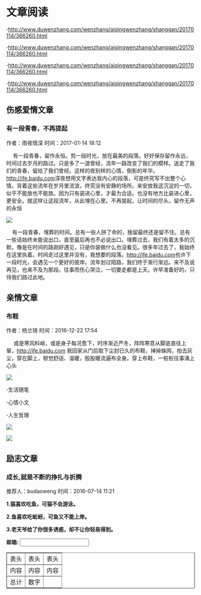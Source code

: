 <html>
    <head>
        <meta http-equiv="Content-Type" content="text/html; charset=utf-8">
        <title>百度前端技术学院作业</title>
    </head>

<body>
<h1>文章阅读</h1>
<p><b>·</b><a href="#">http://www.duwenzhang.com/wenzhang/aiqingwenzhang/shanggan/20170114/366260.html</a></p>
<p><b>·</b><a href="#">http://www.duwenzhang.com/wenzhang/aiqingwenzhang/shanggan/20170114/366260.html</a></p>
<p><b>·</b><a href="#">http://www.duwenzhang.com/wenzhang/aiqingwenzhang/shanggan/20170114/366260.html</a></p>
<p><b>·</b><a href="#">http://www.duwenzhang.com/wenzhang/aiqingwenzhang/shanggan/20170114/366260.html</a></p>
</body>
<body>
<h2>伤感爱情文章</h2>
<h3>有一段青春，不再提起</h3>
<p>作者：雨夜情深  时间：2017-01-14 18:12</p>
<p>　 有一段青春，留作永恒。剪一段时光，放在最美的段落。好好保存留作永远，时间过去岁月的路过。只是多了一道曾经，流年一路改变了我们的模样。送走了我们的青春，留给了我们曾经。这样的夜别样的心情，倒影的年华。<a href="#">http://ife.baidu.com</a>深夜想用文字表达我内心的段落，可是终究写不出整个心情。背着这些流年在岁月里流浪，终究没有安静的场所。来安放我这沉淀的一切，似乎不能放也不能放。因为只有装进心里，才最为合适。也没有地方比装进心里，更安全。就这样让这段流年，从此埋在心里。不再提起，让时间的尽头。留作无声的永恒</p>
<p><img src="https://ss1.bdstatic.com/70cFuXSh_Q1YnxGkpoWK1HF6hhy/it/u=2566961760,1427492135&fm=23&gp=0.jpg"/></p>
<p>&nbsp;&nbsp;&nbsp;&nbsp;有一段青春，埋葬的时间。总有一些人拼了命的，挽留最终还是留不住。总有一些话始终未能说出口，直至最后再也不必说出口。埋葬过去，我们有着太多的沉默。像是在时间的路刚好遇见，只是你装做什么也没看见。很多年过去了，我始终在这里执着。时间走过这里并没有，我想要的段落。<a href="#">http://ife.baidu.com</a>也许下一段时光，会遇见一个更好的彼岸。流年划过陌路，我们终于渐行渐远。来不及说再见，也来不及为那段。往事而伤心哭泣，一切要走都是上天。许早准备好的，只待我们路过此地。</p>
</body>
<body>
<h2>亲情文章</h2>
<h3>布鞋</h3>
<p>作者：杨兰琦  时间：2016-12-22 17:54</p>
<p>&nbsp;&nbsp;&nbsp;&nbsp; 或是寒风料峭，或是身子每况愈下，时序渐近严冬，阵阵寒意从脚底直往上窜，<a href="#">http://ife.baidu.com</a> 我回家从门后取下尘封已久的布鞋，掸掉蛛网，拍去灰尘，穿在脚上，顿觉舒适、温暖，股股暖流遍布全身。穿上布鞋，一桩桩往事涌上心头</p>
<img src="https://ss1.bdstatic.com/70cFuXSh_Q1YnxGkpoWK1HF6hhy/it/u=2091428632,3675219161&fm=23&gp=0.jpg"/>
</body>
<p><b>·</b>生活随笔</p>
<p><b>·</b>心情小文</p>
<p><b>·</b>人生哲理</p>
<p><img src="https://ss1.bdstatic.com/70cFuXSh_Q1YnxGkpoWK1HF6hhy/it/u=1882695155,1634554914&fm=23&gp=0.jpg"/></p>
<p><img src="https://ss0.bdstatic.com/70cFuHSh_Q1YnxGkpoWK1HF6hhy/it/u=4065292643,2384829567&fm=23&gp=0.jpg"/></p>
<h2>励志文章</h2>
<h3>成长,就是不断的挣扎与折腾</h3>
<p>推荐人：budaoweng  时间：2016-07-14 11:21</p>
<p><b>1.<b>猫喜欢吃鱼，可猫不会游泳。</p>
<p><b>2.<b>鱼喜欢吃蚯蚓，可鱼又不能上岸。</p>
<p><b>3.<b>老天爷给了你很多诱惑，却不让你轻易得到。</p>
<p>
<table border="1">
<tr>
<td>表头</td>
<td>表头</td>
<td>表头</td>
</tr>
<tr>
<td>内容</td>
<td>内容</td>
<td>内容</td>
</tr>
<tr>
<td>总计</td>
<td>数字</td>
<td>&nbsp;</td>
</tr>
</p>

<body>
<form>
    邮箱: 
	<input type="text" name="adress"/>	
</form> 
</body>



